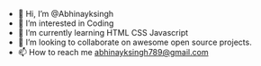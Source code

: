 - 👋 Hi, I’m @Abhinayksingh
- 👀 I’m interested in Coding
- 🌱 I’m currently learning HTML CSS Javascript
- 💞️ I’m looking to collaborate on awesome open source projects.
- 📫 How to reach me abhinayksingh789@gmail.com

<!---
Abhinayksingh/Abhinayksingh is a ✨ special ✨ repository because its `README.md` (this file) appears on your GitHub profile.
You can click the Preview link to take a look at your changes.
--->
